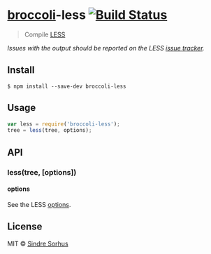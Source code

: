 # [broccoli](https://github.com/joliss/broccoli)-less [![Build Status](https://travis-ci.org/sindresorhus/broccoli-less.svg?branch=master)](https://travis-ci.org/sindresorhus/broccoli-less)
> Compile [LESS](http://lesscss.org)

*Issues with the output should be reported on the LESS [issue tracker](https://github.com/less/less.js/issues).*


## Install

```
$ npm install --save-dev broccoli-less
```


## Usage

```js
var less = require('broccoli-less');
tree = less(tree, options);
```


## API

### less(tree, [options])

#### options

See the LESS [options](http://lesscss.org/#using-less-configuration).


## License

MIT © [Sindre Sorhus](http://sindresorhus.com)
